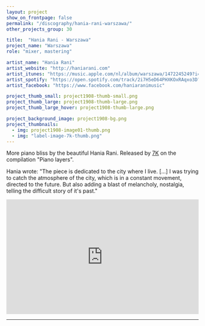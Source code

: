 ```yaml
---
layout: project
show_on_frontpage: false
permalink: "/discography/hania-rani-warszawa/"
other_projects_group: 30

title:  "Hania Rani - Warszawa"
project_name: "Warszawa"
role: "mixer, mastering"

artist_name: "Hania Rani"
artist_website: "http://haniarani.com"
artist_itunes: "https://music.apple.com/nl/album/warszawa/1472245249?i=1472245451&l=en"
artist_spotify: "https://open.spotify.com/track/2i7H5eD64PHXKOxRAqxo3D?si=wJYGULReSuaGEsz1BMobjQ"
artist_facebook: "https://www.facebook.com/haniaranimusic"

project_thumb_small: project1908-thumb-small.png
project_thumb_large: project1908-thumb-large.png
project_thumb_large_hover: project1908-thumb-large.png

project_background_image: project1908-bg.png
project_thumbnails:
  - img: project1908-image01-thumb.png
  - img: "label-image-7k-thumb.png"
---
```


More piano bliss by the beautiful Hania Rani. Released by [7K](http://7k.k7.com) on the compilation "Piano layers".

Hania wrote: "The piece is dedicated to the city where I live. [...] I was trying to catch the atmosphere of the city, which is in a constant movement, directed to the future. But also adding a blast of melancholy, nostalgia, telling the difficult story of it's past."


<iframe src="https://open.spotify.com/embed/track/2i7H5eD64PHXKOxRAqxo3D" width="100%" height="300" frameborder="0" allowtransparency="true" allow="encrypted-media"></iframe>

---